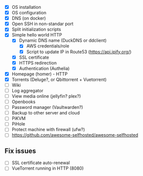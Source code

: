 - [X] OS installation
- [X] OS configuration
- [X] DNS (on docker)
- [X] Open SSH in non-standar port
- [X] Split initialization scripts
- [X] Simple hello world HTTP
  - [X] Dynamic DNS name (DuckDNS or ddclient)
    - [X] AWS credentials/role
    - [X] Script to update IP in Route53 (https://api.ipify.org/)
  - [X] SSL certificate
  - [X] HTTPS redirection
  - [X] Authentication (Authelia)
- [X] Homepage (homer) - HTTP
- [X] Torrents (Deluge?, or Qbittorrent + Vuetorrent)
- [ ] Wiki
- [ ] Log aggregator
- [ ] View media online (jellyfin? plex?)
- [ ] Openbooks
- [ ] Password manager (Vaultwarden?)
- [ ] Backup to other server and cloud
- [ ] PiKVM
- [ ] PiHole
- [ ] Protect machine with firewall (ufw?)
- [ ] https://github.com/awesome-selfhosted/awesome-selfhosted

## Fix issues
- [ ] SSL certificate auto-renewal
- [ ] VueTorrent running in HTTP (8080)
